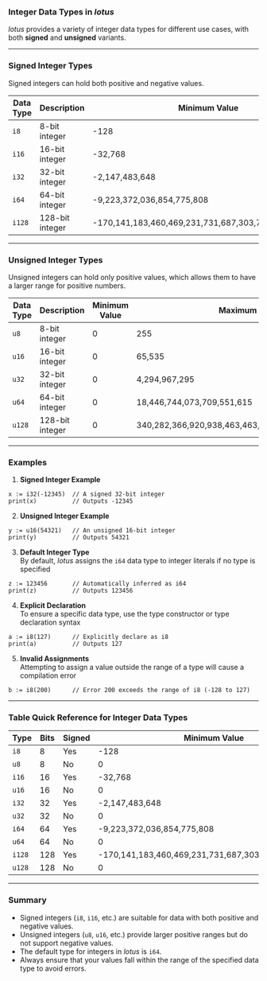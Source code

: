 ### Integer Data Types in *lotus*  

*lotus* provides a variety of integer data types for different use cases, with both **signed** and **unsigned** variants.  

---

### Signed Integer Types  

Signed integers can hold both positive and negative values.  

| Data Type | Description       | Minimum Value            | Maximum Value            |
|-----------|-------------------|--------------------------|--------------------------|
| `i8`      | 8-bit integer     | -128                     | 127                      |
| `i16`     | 16-bit integer    | -32,768                  | 32,767                   |
| `i32`     | 32-bit integer    | -2,147,483,648           | 2,147,483,647            |
| `i64`     | 64-bit integer    | -9,223,372,036,854,775,808 | 9,223,372,036,854,775,807 |
| `i128`    | 128-bit integer   | -170,141,183,460,469,231,731,687,303,715,884,105,728 | 170,141,183,460,469,231,731,687,303,715,884,105,727 |  

---

### Unsigned Integer Types  

Unsigned integers can hold only positive values, which allows them to have a larger range for positive numbers.  

| Data Type | Description       | Minimum Value | Maximum Value            |
|-----------|-------------------|---------------|--------------------------|
| `u8`      | 8-bit integer     | 0             | 255                      |
| `u16`     | 16-bit integer    | 0             | 65,535                   |
| `u32`     | 32-bit integer    | 0             | 4,294,967,295            |
| `u64`     | 64-bit integer    | 0             | 18,446,744,073,709,551,615 |
| `u128`    | 128-bit integer   | 0             | 340,282,366,920,938,463,463,374,607,431,768,211,455 |  

---

### Examples  

1. **Signed Integer Example**  
```lotus
x := i32(-12345)  // A signed 32-bit integer
print(x)          // Outputs -12345
```

2. **Unsigned Integer Example**  
```lotus
y := u16(54321)   // An unsigned 16-bit integer
print(y)          // Outputs 54321
```

3. **Default Integer Type**  
By default, *lotus* assigns the `i64` data type to integer literals if no type is specified  
```lotus
z := 123456       // Automatically inferred as i64
print(z)          // Outputs 123456
```

4. **Explicit Declaration**  
To ensure a specific data type, use the type constructor or type declaration syntax  
```lotus
a := i8(127)      // Explicitly declare as i8
print(a)          // Outputs 127
```

5. **Invalid Assignments**  
Attempting to assign a value outside the range of a type will cause a compilation error  
```lotus
b := i8(200)      // Error 200 exceeds the range of i8 (-128 to 127)
```

---

### Table Quick Reference for Integer Data Types  

| **Type** | **Bits** | **Signed** | **Minimum Value**                       | **Maximum Value**                       |
|----------|----------|------------|-----------------------------------------|-----------------------------------------|
| `i8`     | 8        | Yes        | -128                                    | 127                                     |
| `u8`     | 8        | No         | 0                                       | 255                                     |
| `i16`    | 16       | Yes        | -32,768                                 | 32,767                                  |
| `u16`    | 16       | No         | 0                                       | 65,535                                  |
| `i32`    | 32       | Yes        | -2,147,483,648                          | 2,147,483,647                           |
| `u32`    | 32       | No         | 0                                       | 4,294,967,295                           |
| `i64`    | 64       | Yes        | -9,223,372,036,854,775,808              | 9,223,372,036,854,775,807              |
| `u64`    | 64       | No         | 0                                       | 18,446,744,073,709,551,615             |
| `i128`   | 128      | Yes        | -170,141,183,460,469,231,731,687,303,715,884,105,728 | 170,141,183,460,469,231,731,687,303,715,884,105,727 |
| `u128`   | 128      | No         | 0                                       | 340,282,366,920,938,463,463,374,607,431,768,211,455 |

---

### Summary  

- Signed integers (`i8`, `i16`, etc.) are suitable for data with both positive and negative values.  
- Unsigned integers (`u8`, `u16`, etc.) provide larger positive ranges but do not support negative values.  
- The default type for integers in *lotus* is `i64`.  
- Always ensure that your values fall within the range of the specified data type to avoid errors.